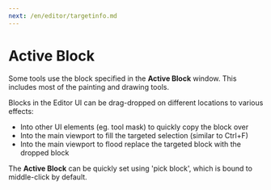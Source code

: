 ```yaml
---
next: /en/editor/targetinfo.md
---
```


# Active Block

Some tools use the block specified in the **Active Block** window. This includes most of the painting and drawing tools.

Blocks in the Editor UI can be drag-dropped on different locations to various effects:
 - Into other UI elements (eg. tool mask) to quickly copy the block over
 - Into the main viewport to fill the targeted selection (similar to Ctrl+F)
 - Into the main viewport to flood replace the targeted block with the dropped block

The **Active Block** can be quickly set using 'pick block', which is bound to middle-click by default.
